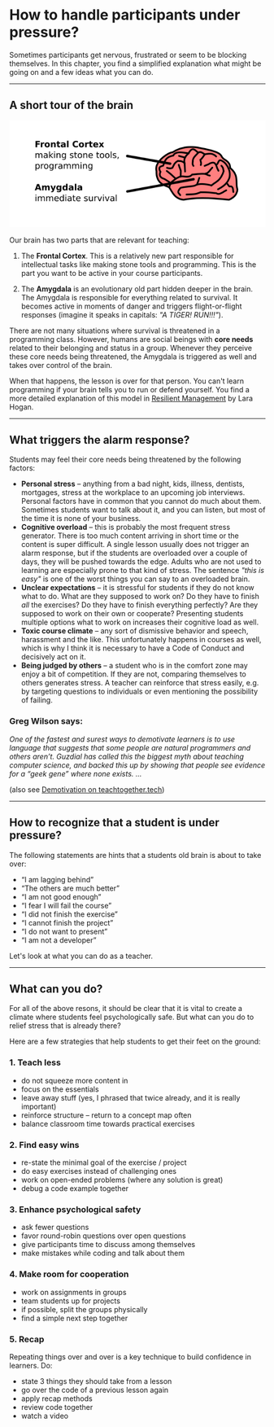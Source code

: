 
# How to handle participants under pressure?

Sometimes participants get nervous, frustrated or seem to be blocking themselves.
In this chapter, you find a simplified explanation what might be going on and a few ideas what you can do.

----

## A short tour of the brain

![](../images/brain_parts.png)

Our brain has two parts that are relevant for teaching:

1. The **Frontal Cortex**. This is a relatively new part responsible for intellectual tasks like making stone tools and programming.
This is the part you want to be active in your course participants.

2. The **Amygdala** is an evolutionary old part hidden deeper in the brain. The Amygdala is responsible for everything related to survival.
It becomes active in moments of danger and triggers flight-or-flight responses (imagine it speaks in capitals: *"A TIGER! RUN!!!"*).

There are not many situations where survival is threatened in a programming class.
However, humans are social beings with **core needs** related to their belonging and status in a group.
Whenever they perceive these core needs being threatened, the Amygdala is triggered as well and takes over control of the brain.

When that happens, the lesson is over for that person. You can't learn programming if your brain tells you to run or defend yourself.
You find a more detailed explanation of this model in [Resilient Management](https://resilient-management.com/) by Lara Hogan.

----

## What triggers the alarm response?

Students may feel their core needs being threatened by the following factors:

* **Personal stress** – anything from a bad night, kids, illness, dentists, mortgages, stress at the workplace to an upcoming job interviews. Personal factors have in common that you cannot do much about them. Sometimes students want to talk about it, and you can listen, but most of the time it is none of your business.
* **Cognitive overload** – this is probably the most frequent stress generator. There is too much content arriving in short time or the content is super difficult. A single lesson usually does not trigger an alarm response, but if the students are overloaded over a couple of days, they will be pushed towards the edge. Adults who are not used to learning are especially prone to that kind of stress. The sentence *"this is easy"* is one of the worst things you can say to an overloaded brain.
* **Unclear expectations** – it is stressful for students if they do not know what to do. What are they supposed to work on? Do they have to finish *all* the exercises? Do they have to finish everything perfectly? Are they supposed to work on their own or cooperate? Presenting students multiple options what to work on increases their cognitive load as well.
* **Toxic course climate** – any sort of dismissive behavior and speech, harassment and the like. This unfortunately happens in courses as well, which is why I think it is necessary to have a Code of Conduct and decisively act on it.
* **Being judged by others** – a student who is in the comfort zone may enjoy a bit of competition. If they are not, comparing themselves to others generates stress. A teacher can reinforce that stress easily, e.g. by targeting questions to individuals or even mentioning the possibility of failing. 

### Greg Wilson says:

*One of the fastest and surest ways to demotivate learners is to use language that suggests that some people are natural programmers and others aren’t. Guzdial has called this the biggest myth about teaching computer science, and backed this up by showing that people see evidence for a “geek gene” where none exists. ...*

(also see [Demotivation on teachtogether.tech](https://teachtogether.tech/en/index.html#s:motivation-demotivation))

----

## How to recognize that a student is under pressure?

The following statements are hints that a students old brain is about to take over:

* “I am lagging behind”
* “The others are much better”
* “I am not good enough”
* “I fear I will fail the course”
* “I did not finish the exercise”
* “I cannot finish the project”
* “I do not want to present”
* “I am not a developer”

Let's look at what you can do as a teacher.

----

## What can you do?

For all of the above resons, it should be clear that it is vital to create a climate where students feel psychologically safe.
But what can you do to relief stress that is already there?

Here are a few strategies that help students to get their feet on the ground:

### 1. Teach less

* do not squeeze more content in
* focus on the essentials
* leave away stuff (yes, I phrased that twice already, and it is really important)
* reinforce structure – return to a concept map often
* balance classroom time towards practical exercises


### 2. Find easy wins

* re-state the minimal goal of the exercise / project
* do easy exercises instead of challenging ones
* work on open-ended problems (where any solution is great)
* debug a code example together


### 3. Enhance psychological safety

* ask fewer questions
* favor round-robin questions over open questions
* give participants time to discuss among themselves
* make mistakes while coding and talk about them

### 4. Make room for cooperation

* work on assignments in groups
* team students up for projects
* if possible, split the groups physically
* find a simple next step together

### 5. Recap

Repeating things over and over is a key technique to build confidence in learners. Do:

* state 3 things they should take from a lesson
* go over the code of a previous lesson again
* apply recap methods
* review code together
* watch a video
